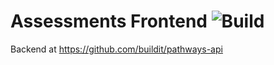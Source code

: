 # Assessments Frontend ![Build](https://travis-ci.org/buildit/pathways-domo-frontend.svg?branch=dev-0.1)
Backend at https://github.com/buildit/pathways-api 
